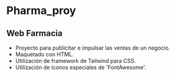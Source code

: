 # Pharma_proy
## Web Farmacia
- Proyecto para publicitar e impulsar las ventas de un negocio.
- Maquetado con HTML.
- Utilización de framework de Tailwind para CSS.
- Utilización de íconos especiales de 'FontAwesome'.